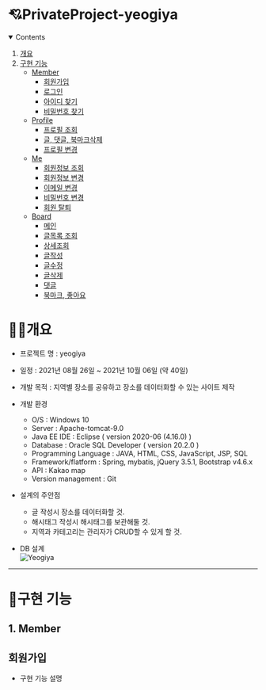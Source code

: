 # 💘PrivateProject-yeogiya
<details open="open">
  <summary>Contents</summary>
  <ol>
    <li>
      <a href="#개요">개요</a>
    </li>
    <li><a href="#구현-기능">구현 기능</a>
      <ul>
         <li><a href="#1-member">Member</a>
           <ul>
            <li><a href="#join">회원가입</a></li>
            <li><a href="#login">로그인</a></li>
            <li><a href="#idFind">아이디 찾기</a></li>
            <li><a href="#pwFind">비밀번호 찾기</a></li>
          </ul>
         </li>
         <li><a href="#Profile">Profile</a>
           <ul>
            <li><a href="#">프로필 조회</a></li>
            <li><a href="#">글, 댓글, 북마크삭제</a></li>
            <li><a href="#">프로필 변경</a></li>
          </ul>
         </li>
         <li><a href="#Me">Me</a>
           <ul>
            <li><a href="#">회원정보 조회</a></li>
            <li><a href="#">회원정보 변경</a></li>
            <li><a href="#">이메일 변경</a></li>
            <li><a href="#">비밀번호 변경</a></li>
            <li><a href="#">회원 탈퇴</a></li>
          </ul>
         </li>
        <li><a href="#Board">Board</a>
           <ul>
            <li><a href="#">메인</a></li>
            <li><a href="#">글목록 조회</a></li>
            <li><a href="#">상세조회</a></li>
            <li><a href="#">글작성</a></li>
            <li><a href="#">글수정</a></li>
            <li><a href="#">글삭제</a></li>
            <li><a href="#">댓글</a></li>
            <li><a href="#">북마크, 좋아요</a></li>
          </ul>
         </li>
      </ul>
    </li>
  </ol>
</details>

# 👩‍💻개요

* 프로젝트 명 : yeogiya

* 일정 : 2021년 08월 26일 ~ 2021년 10월 06일 (약 40일)

* 개발 목적 : 지역별 장소를 공유하고 장소를 데이터화할 수 있는 사이트 제작

* 개발 환경
  - O/S : Windows 10
  - Server : Apache-tomcat-9.0
  - Java EE IDE : Eclipse ( version 2020-06 (4.16.0) )
  - Database : Oracle SQL Developer ( version 20.2.0 )
  - Programming Language : JAVA, HTML, CSS, JavaScript, JSP, SQL
  - Framework/flatform : Spring, mybatis, jQuery 3.5.1, Bootstrap v4.6.x
  - API : Kakao map
  - Version management : Git

* 설계의 주안점
  - 글 작성시 장소를 데이터화할 것.
  - 해시태그 작성시 해시태그를 보관해둘 것.
  - 지역과 카테고리는 관리자가 CRUD할 수 있게 할 것.

* DB 설계<br>
![Yeogiya](https://user-images.githubusercontent.com/85017704/136155526-69773015-6bf4-4219-953c-d6fe54b9c012.png)

------------

# 📝구현 기능

## 1. Member

<h2 id="join"> 회원가입</h2>

* 구현 기능 설명
  

<br><br>

